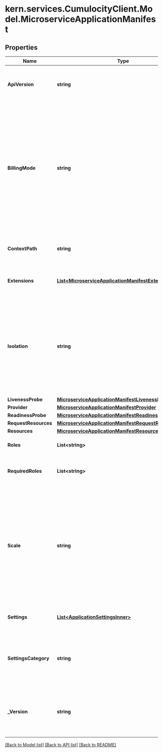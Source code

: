 
# kern.services.CumulocityClient.Model.MicroserviceApplicationManifest

## Properties

Name | Type | Description | Notes
------------ | ------------- | ------------- | -------------
**ApiVersion** | **string** | Document type format discriminator, for future changes in format. | [optional] 
**BillingMode** | **string** | The billing mode of the application.  In case of RESOURCES, the number of resources used is exposed for billing calculation per usage. In case of SUBSCRIPTION, all resources usage is counted for the microservice owner and the subtenant is charged for subscription.  | [optional] [default to BillingModeEnum.RESOURCES]
**ContextPath** | **string** | The context path in the URL makes the application accessible. | [optional] 
**Extensions** | [**List&lt;MicroserviceApplicationManifestExtensionsInner&gt;**](MicroserviceApplicationManifestExtensionsInner.md) | A list of URL extensions for this microservice application. | [optional] 
**Isolation** | **string** | Deployment isolation. In case of PER_TENANT, there is a separate instance for each tenant. Otherwise, there is one single instance for all subscribed tenants. This will affect billing.  | [optional] 
**LivenessProbe** | [**MicroserviceApplicationManifestLivenessProbe**](MicroserviceApplicationManifestLivenessProbe.md) |  | [optional] 
**Provider** | [**MicroserviceApplicationManifestProvider**](MicroserviceApplicationManifestProvider.md) |  | [optional] 
**ReadinessProbe** | [**MicroserviceApplicationManifestReadinessProbe**](MicroserviceApplicationManifestReadinessProbe.md) |  | [optional] 
**RequestResources** | [**MicroserviceApplicationManifestRequestResources**](MicroserviceApplicationManifestRequestResources.md) |  | [optional] 
**Resources** | [**MicroserviceApplicationManifestResources**](MicroserviceApplicationManifestResources.md) |  | [optional] 
**Roles** | **List&lt;string&gt;** | Roles provided by the microservice. | [optional] 
**RequiredRoles** | **List&lt;string&gt;** | List of permissions required by a microservice to work. | [optional] 
**Scale** | **string** | Allows to configure a microservice auto scaling policy. If the microservice uses a lot of CPU resources, a second instance will be created automatically when this is set to &#x60;AUTO&#x60;. The default is &#x60;NONE&#x60;, meaning auto scaling will not happen.  | [optional] [default to ScaleEnum.NONE]
**Settings** | [**List&lt;ApplicationSettingsInner&gt;**](ApplicationSettingsInner.md) | A list of settings objects for this microservice application. | [optional] 
**SettingsCategory** | **string** | Allows to specify a custom category for microservice settings. By default, &#x60;contextPath&#x60; is used.  | [optional] 
**_Version** | **string** | Application version. Must be a correct [SemVer](https://semver.org/) value but the \&quot;+\&quot; sign is disallowed.  | [optional] 

[[Back to Model list]](../README.md#documentation-for-models)
[[Back to API list]](../README.md#documentation-for-api-endpoints)
[[Back to README]](../README.md)

